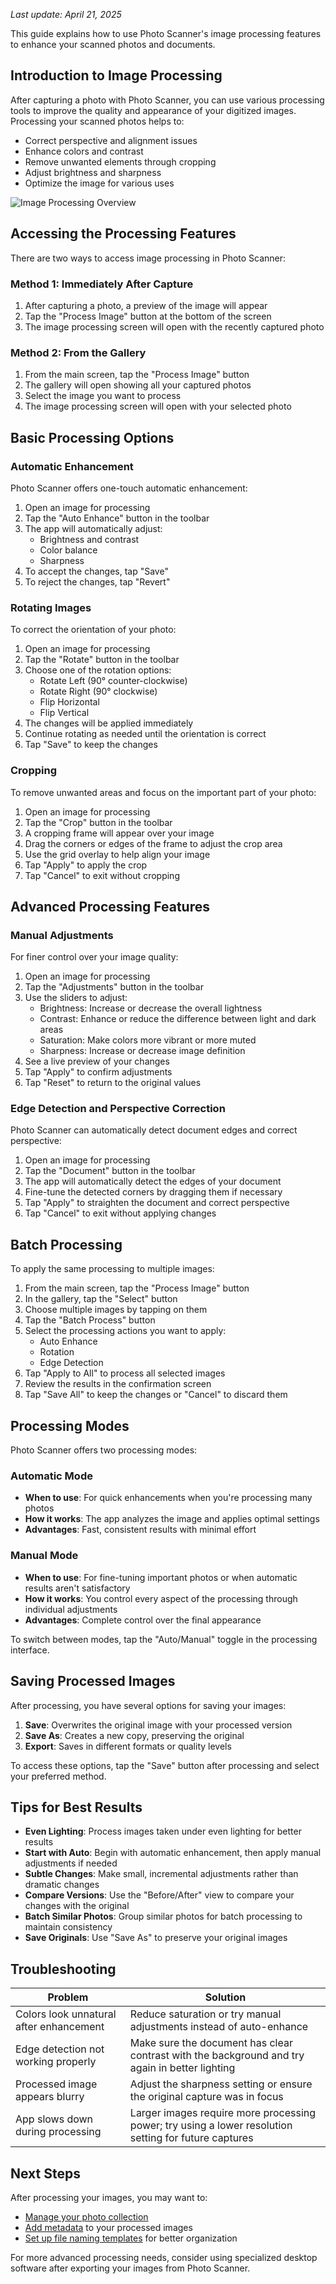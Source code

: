
*Last update: April 21, 2025*


This guide explains how to use Photo Scanner's image processing features to enhance your scanned photos and documents.

## Introduction to Image Processing

After capturing a photo with Photo Scanner, you can use various processing tools to improve the quality and appearance of your digitized images. Processing your scanned photos helps to:

- Correct perspective and alignment issues
- Enhance colors and contrast
- Remove unwanted elements through cropping
- Adjust brightness and sharpness
- Optimize the image for various uses

![Image Processing Overview](../images/processing-overview.png)

## Accessing the Processing Features

There are two ways to access image processing in Photo Scanner:

### Method 1: Immediately After Capture

1. After capturing a photo, a preview of the image will appear
2. Tap the "Process Image" button at the bottom of the screen
3. The image processing screen will open with the recently captured photo

### Method 2: From the Gallery

1. From the main screen, tap the "Process Image" button
2. The gallery will open showing all your captured photos
3. Select the image you want to process
4. The image processing screen will open with your selected photo

## Basic Processing Options

### Automatic Enhancement

Photo Scanner offers one-touch automatic enhancement:

1. Open an image for processing
2. Tap the "Auto Enhance" button in the toolbar
3. The app will automatically adjust:
   - Brightness and contrast
   - Color balance
   - Sharpness
4. To accept the changes, tap "Save"
5. To reject the changes, tap "Revert"

### Rotating Images

To correct the orientation of your photo:

1. Open an image for processing
2. Tap the "Rotate" button in the toolbar
3. Choose one of the rotation options:
   - Rotate Left (90° counter-clockwise)
   - Rotate Right (90° clockwise)
   - Flip Horizontal
   - Flip Vertical
4. The changes will be applied immediately
5. Continue rotating as needed until the orientation is correct
6. Tap "Save" to keep the changes

### Cropping

To remove unwanted areas and focus on the important part of your photo:

1. Open an image for processing
2. Tap the "Crop" button in the toolbar
3. A cropping frame will appear over your image
4. Drag the corners or edges of the frame to adjust the crop area
5. Use the grid overlay to help align your image
6. Tap "Apply" to apply the crop
7. Tap "Cancel" to exit without cropping

## Advanced Processing Features

### Manual Adjustments

For finer control over your image quality:

1. Open an image for processing
2. Tap the "Adjustments" button in the toolbar
3. Use the sliders to adjust:
   - Brightness: Increase or decrease the overall lightness
   - Contrast: Enhance or reduce the difference between light and dark areas
   - Saturation: Make colors more vibrant or more muted
   - Sharpness: Increase or decrease image definition
4. See a live preview of your changes
5. Tap "Apply" to confirm adjustments
6. Tap "Reset" to return to the original values

### Edge Detection and Perspective Correction

Photo Scanner can automatically detect document edges and correct perspective:

1. Open an image for processing
2. Tap the "Document" button in the toolbar
3. The app will automatically detect the edges of your document
4. Fine-tune the detected corners by dragging them if necessary
5. Tap "Apply" to straighten the document and correct perspective
6. Tap "Cancel" to exit without applying changes

## Batch Processing

To apply the same processing to multiple images:

1. From the main screen, tap the "Process Image" button
2. In the gallery, tap the "Select" button
3. Choose multiple images by tapping on them
4. Tap the "Batch Process" button
5. Select the processing actions you want to apply:
   - Auto Enhance
   - Rotation
   - Edge Detection
6. Tap "Apply to All" to process all selected images
7. Review the results in the confirmation screen
8. Tap "Save All" to keep the changes or "Cancel" to discard them

## Processing Modes

Photo Scanner offers two processing modes:

### Automatic Mode

- **When to use**: For quick enhancements when you're processing many photos
- **How it works**: The app analyzes the image and applies optimal settings
- **Advantages**: Fast, consistent results with minimal effort

### Manual Mode

- **When to use**: For fine-tuning important photos or when automatic results aren't satisfactory
- **How it works**: You control every aspect of the processing through individual adjustments
- **Advantages**: Complete control over the final appearance

To switch between modes, tap the "Auto/Manual" toggle in the processing interface.

## Saving Processed Images

After processing, you have several options for saving your images:

1. **Save**: Overwrites the original image with your processed version
2. **Save As**: Creates a new copy, preserving the original
3. **Export**: Saves in different formats or quality levels

To access these options, tap the "Save" button after processing and select your preferred method.

## Tips for Best Results

- **Even Lighting**: Process images taken under even lighting for better results
- **Start with Auto**: Begin with automatic enhancement, then apply manual adjustments if needed
- **Subtle Changes**: Make small, incremental adjustments rather than dramatic changes
- **Compare Versions**: Use the "Before/After" view to compare your changes with the original
- **Batch Similar Photos**: Group similar photos for batch processing to maintain consistency
- **Save Originals**: Use "Save As" to preserve your original images

## Troubleshooting

| Problem | Solution |
|---------|----------|
| Colors look unnatural after enhancement | Reduce saturation or try manual adjustments instead of auto-enhance |
| Edge detection not working properly | Make sure the document has clear contrast with the background and try again in better lighting |
| Processed image appears blurry | Adjust the sharpness setting or ensure the original capture was in focus |
| App slows down during processing | Larger images require more processing power; try using a lower resolution setting for future captures |

## Next Steps

After processing your images, you may want to:

- [Manage your photo collection](viewing-managing.md)
- [Add metadata](metadata.md) to your processed images
- [Set up file naming templates](file-naming.md) for better organization

For more advanced processing needs, consider using specialized desktop software after exporting your images from Photo Scanner.

